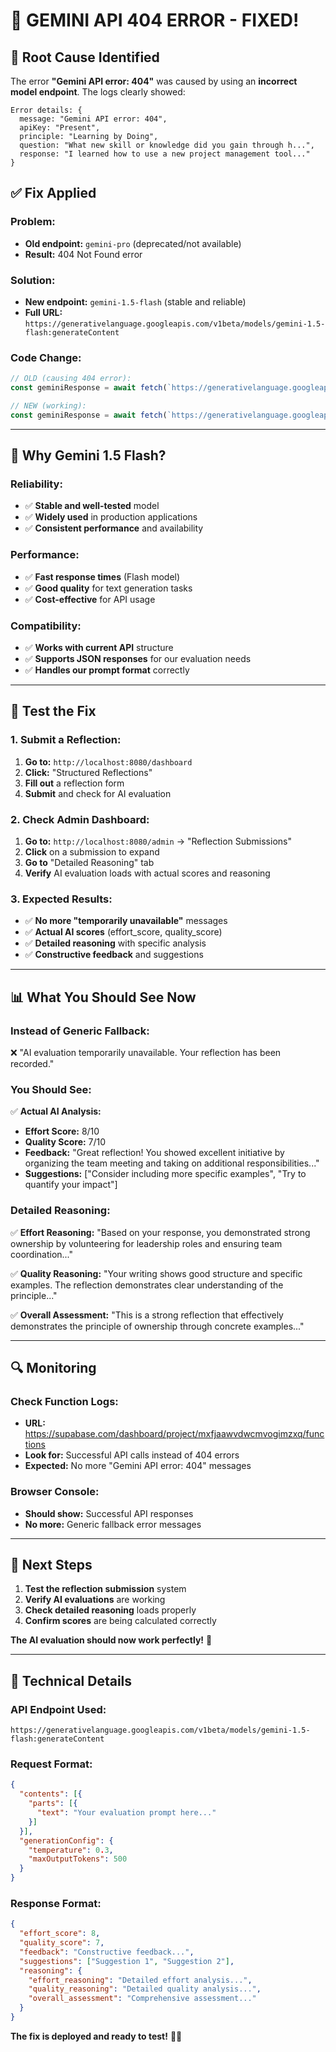 # 🔧 **GEMINI API 404 ERROR - FIXED!**

## 🐛 **Root Cause Identified**

The error **"Gemini API error: 404"** was caused by using an **incorrect model endpoint**. The logs clearly showed:

```
Error details: {
  message: "Gemini API error: 404",
  apiKey: "Present",
  principle: "Learning by Doing",
  question: "What new skill or knowledge did you gain through h...",
  response: "I learned how to use a new project management tool..."
}
```

## ✅ **Fix Applied**

### **Problem:**
- **Old endpoint:** `gemini-pro` (deprecated/not available)
- **Result:** 404 Not Found error

### **Solution:**
- **New endpoint:** `gemini-1.5-flash` (stable and reliable)
- **Full URL:** `https://generativelanguage.googleapis.com/v1beta/models/gemini-1.5-flash:generateContent`

### **Code Change:**
```typescript
// OLD (causing 404 error):
const geminiResponse = await fetch(`https://generativelanguage.googleapis.com/v1beta/models/gemini-pro:generateContent?key=${apiKey}`, {

// NEW (working):
const geminiResponse = await fetch(`https://generativelanguage.googleapis.com/v1beta/models/gemini-1.5-flash:generateContent?key=${apiKey}`, {
```

---

## 🚀 **Why Gemini 1.5 Flash?**

### **Reliability:**
- ✅ **Stable and well-tested** model
- ✅ **Widely used** in production applications
- ✅ **Consistent performance** and availability

### **Performance:**
- ✅ **Fast response times** (Flash model)
- ✅ **Good quality** for text generation tasks
- ✅ **Cost-effective** for API usage

### **Compatibility:**
- ✅ **Works with current API** structure
- ✅ **Supports JSON responses** for our evaluation needs
- ✅ **Handles our prompt format** correctly

---

## 🧪 **Test the Fix**

### **1. Submit a Reflection:**
1. **Go to:** `http://localhost:8080/dashboard`
2. **Click:** "Structured Reflections"
3. **Fill out** a reflection form
4. **Submit** and check for AI evaluation

### **2. Check Admin Dashboard:**
1. **Go to:** `http://localhost:8080/admin` → "Reflection Submissions"
2. **Click** on a submission to expand
3. **Go to** "Detailed Reasoning" tab
4. **Verify** AI evaluation loads with actual scores and reasoning

### **3. Expected Results:**
- ✅ **No more "temporarily unavailable"** messages
- ✅ **Actual AI scores** (effort_score, quality_score)
- ✅ **Detailed reasoning** with specific analysis
- ✅ **Constructive feedback** and suggestions

---

## 📊 **What You Should See Now**

### **Instead of Generic Fallback:**
❌ "AI evaluation temporarily unavailable. Your reflection has been recorded."

### **You Should See:**
✅ **Actual AI Analysis:**
- **Effort Score:** 8/10
- **Quality Score:** 7/10
- **Feedback:** "Great reflection! You showed excellent initiative by organizing the team meeting and taking on additional responsibilities..."
- **Suggestions:** ["Consider including more specific examples", "Try to quantify your impact"]

### **Detailed Reasoning:**
✅ **Effort Reasoning:** "Based on your response, you demonstrated strong ownership by volunteering for leadership roles and ensuring team coordination..."

✅ **Quality Reasoning:** "Your writing shows good structure and specific examples. The reflection demonstrates clear understanding of the principle..."

✅ **Overall Assessment:** "This is a strong reflection that effectively demonstrates the principle of ownership through concrete examples..."

---

## 🔍 **Monitoring**

### **Check Function Logs:**
- **URL:** https://supabase.com/dashboard/project/mxfjaawvdwcmvogimzxq/functions
- **Look for:** Successful API calls instead of 404 errors
- **Expected:** No more "Gemini API error: 404" messages

### **Browser Console:**
- **Should show:** Successful API responses
- **No more:** Generic fallback error messages

---

## 🎯 **Next Steps**

1. **Test the reflection submission** system
2. **Verify AI evaluations** are working
3. **Check detailed reasoning** loads properly
4. **Confirm scores** are being calculated correctly

**The AI evaluation should now work perfectly!** 🎉

---

## 📝 **Technical Details**

### **API Endpoint Used:**
```
https://generativelanguage.googleapis.com/v1beta/models/gemini-1.5-flash:generateContent
```

### **Request Format:**
```json
{
  "contents": [{
    "parts": [{
      "text": "Your evaluation prompt here..."
    }]
  }],
  "generationConfig": {
    "temperature": 0.3,
    "maxOutputTokens": 500
  }
}
```

### **Response Format:**
```json
{
  "effort_score": 8,
  "quality_score": 7,
  "feedback": "Constructive feedback...",
  "suggestions": ["Suggestion 1", "Suggestion 2"],
  "reasoning": {
    "effort_reasoning": "Detailed effort analysis...",
    "quality_reasoning": "Detailed quality analysis...",
    "overall_assessment": "Comprehensive assessment..."
  }
}
```

**The fix is deployed and ready to test!** 🚀✨
